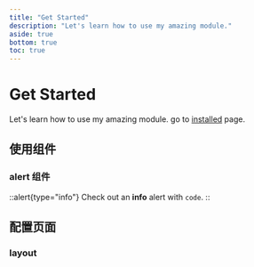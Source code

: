 ```yaml
---
title: "Get Started"
description: "Let's learn how to use my amazing module."
aside: true
bottom: true
toc: true
---
```


# Get Started

Let's learn how to use my amazing module.
go to [installed](/install) page.

## 使用组件

### alert 组件

::alert{type="info"}
Check out an **info** alert with `code`.
::

## 配置页面

### layout
